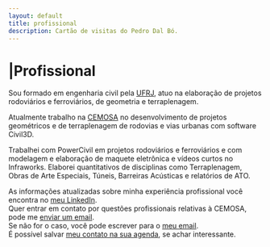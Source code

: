 ```yaml
---
layout: default
title: profissional
description: Cartão de visitas do Pedro Dal Bó.
---
```

<h1><span aria-hidden="true">|</span>Profissional</h1>
<section class="texto-geral">
  <p>Sou formado em engenharia civil pela <a href="http://www.ufrj.br/" title="Onde estudei">UFRJ</a>, atuo na elaboração de projetos rodoviários e ferroviários, de geometria e terraplenagem.</p>
  <p>Atualmente trabalho na <a href="http://www.cemosa.com.br" title="Onde trabalho">CEMOSA</a> no desenvolvimento de projetos geométricos e de terraplenagem de rodovias e vias urbanas com software Civil3D.</p>
  <p>Trabalhei com PowerCivil em projetos rodoviários e ferroviários e com modelagem e elaboração de maquete eletrônica e vídeos curtos no Infraworks. Elaborei quantitativos de disciplinas como Terraplenagem, Obras de Arte Especiais, Túneis, Barreiras Acústicas e relatórios de ATO.</p>
  <p>As informações atualizadas sobre minha experiência profissional você encontra no <a href="https://www.linkedin.com/in/pedrodalbo" title="Está atualizado">meu LinkedIn</a>.<br>
  Quer entrar em contato por questões profissionais relativas à CEMOSA, pode me <a href="mailto:pedro.dalbo@cemosa.com.br?subject=Contato pelo site" title="Onde falar comigo, pela CEMOSA">enviar um email</a>.<br>
  Se não for o caso, você pode escrever para o <a href="mailto:pedro@dalbo.me?subject=Contato pelo site" title="Onde falar comigo">meu email</a>.<br>
  É possível salvar <a href="{{ site.url }}/assets/Pedro Dal Bó.vcf" title="Salve na Agenda">meu contato na sua agenda</a>, se achar interessante.</p>
</section>
